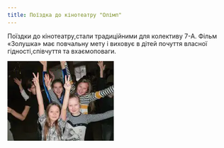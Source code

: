 ```yaml
---
title: Поїздка до кінотеатру "Олімп"
---
```


Поїздки до кінотеатру,стали традиційними для колективу 7-А. Фільм «Золушка» має повчальну мету і виховує в дітей почуття власної гідності,співчуття та вхаємоповаги.

![](1.webp)
